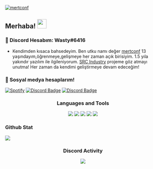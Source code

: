[![mertconf](https://cdn.discordapp.com/attachments/831785309770350622/1001155863781851266/wasty.png)](https://github.com/mertconf)

## Merhaba! <img src="https://raw.githubusercontent.com/iampavangandhi/iampavangandhi/master/gifs/Hi.gif" width="30px">
<h3>🎉 Discord Hesabım: Wasty#6416</h3>

- Kendimden kısaca bahsedeyim. Ben utku namı değer [mertconf](https://github.com/mertconf) 13 yaşındayım,öğrenmeye,gelişmeye her zaman açık birisiyim.
1.5 yıla yakındır yazılım ile ilgileniyorum. [SRC Industry](https://discord.gg/industry) projeme göz atmayı unutma! Her zaman da kendimi geliştirmeye devam edeceğim!

<h3>🌟 Sosyal medya hesaplarım!</h3>

[![Spotify](https://img.shields.io/badge/Spotify-1ED760?style=for-the-badge&logo=spotify&logoColor=white)](https://open.spotify.com/user/zh25h9bwq74ohhvswy1bw2kru?si=b0a7d950c91346dc)
[![Discord Badge](https://img.shields.io/badge/YouTube-ff0000.svg?&amp;style=for-the-badge&amp;logo=youtube&amp;logoColor=white)](https://www.youtube.com/channel/UCgLMhMviJdqvIeofI7vDVzg)
[![Discord Badge](https://img.shields.io/badge/Github%20-171515.svg?&amp;style=for-the-badge&amp;logo=github&amp;logoColor=white)](https://github.com/mertconf)

<div align="center">
<h3>Languages and Tools</h3>
<a <img src="https://img.shields.io/badge/JavaScript%20-111111.svg?&style=for-the-badge&logo=JavaScript&logoColor=white"> </a>

<img src="https://img.shields.io/badge/Node.js%20-111111.svg?&style=for-the-badge&logo=Node.js&logoColor=white">
<img src="https://img.shields.io/badge/Python%20-111111.svg?&style=for-the-badge&logo=Python&logoColor=white">
<img src="https://img.shields.io/badge/Discord.Js%20-111111.svg?&style=for-the-badge&logo=Discord.Js&logoColor=white">
<img src="https://img.shields.io/badge/HTML5%20-111111.svg?&style=for-the-badge&logo=HTML5&logoColor=white">
<img src="https://img.shields.io/badge/CSS%20-111111.svg?&style=for-the-badge&logo=CSS3&logoColor=white">
</div>

<div >
<h3>Github Stat</h3>
   <a href="https://github.com/mertconf" target="_blank">
      <img src="https://github-readme-stats.vercel.app/api/?username=mertconf&show_icons=true&title_color=fff&icon_color=79ff97&text_color=9f9f9f&bg_color=151515">
   </a>
</div>

<div align="center">
<h3>Discord Activity</h3>
   <a href="https://discord.com/users/816276701843292231" target="_blank">
      <img src="https://lanyard-profile-readme.vercel.app/api/816276701843292231?bg=0d1117&animated=false&hideDiscrim=false&borderRadius=31px">
   </a>
</div>
